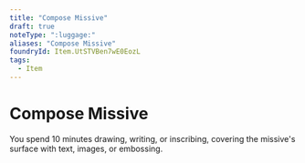 ```yaml
---
title: "Compose Missive"
draft: true
noteType: ":luggage:"
aliases: "Compose Missive"
foundryId: Item.UtSTVBen7wE0EozL
tags:
  - Item
---
```


# Compose Missive

You spend 10 minutes drawing, writing, or inscribing, covering the missive's surface with text, images, or embossing.
